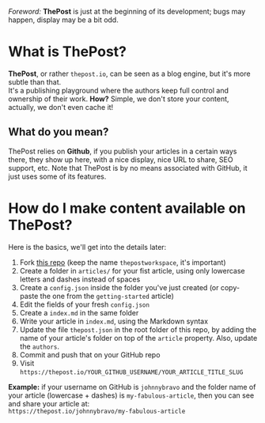 *Foreword:* **ThePost** is just at the beginning of its development; bugs may happen, display may be a bit odd.  

# What is ThePost?
**ThePost**, or rather `thepost.io`, can be seen as a blog engine, but it's more subtle than that.  
It's a publishing playground where the authors keep full control and ownership of their work. **How?** Simple, we don't store your content, actually, we don't even cache it!

## What do you mean?
ThePost relies on **Github**, if you publish your articles in a certain ways there, they show up here, with a nice display, nice URL to share, SEO support, etc. Note that ThePost is by no means associated with GitHub, it just uses some of its features.

# How do I make content available on ThePost?
Here is the basics, we'll get into the details later:
1. Fork [this repo](https://github.com/thepostio/thepostworkspace) (keep the name `thepostworkspace`, it's important)
2. Create a folder in `articles/` for your fist article, using only lowercase letters and dashes instead of spaces
3. Create a `config.json` inside the folder you've just created (or copy-paste the one from the `getting-started` article)
4. Edit the fields of your fresh `config.json`
5. Create a `index.md` in the same folder
6. Write your article in `index.md`, using the Markdown syntax
7. Update the file `thepost.json` in the root folder of this repo, by adding the name of your article's folder on top of the `article` property. Also, update the `authors`.
7. Commit and push that on your GitHub repo
8. Visit `https://thepost.io/YOUR_GITHUB_USERNAME/YOUR_ARTICLE_TITLE_SLUG`

**Example:** if your username on GitHub is `johnnybravo` and the folder name of your article (lowercase + dashes) is `my-fabulous-article`, then you can see and share your article at:  
`https://thepost.io/johnnybravo/my-fabulous-article`
